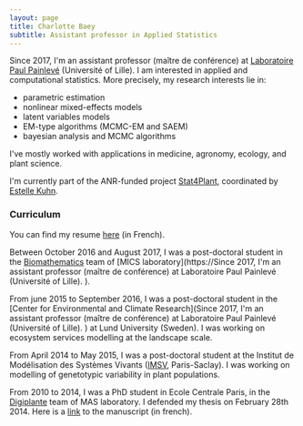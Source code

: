 ```yaml
---
layout: page
title: Charlotte Baey
subtitle: Assistant professor in Applied Statistics
---
```


Since 2017, I'm an assistant professor (maître de conférence) at [Laboratoire Paul Painlevé](https://math.univ-lille1.fr/) (Université of Lille).
I am interested in applied and computational statistics. More precisely, my research interests lie in:
 - parametric estimation
 - nonlinear mixed-effects models
 - latent variables models
 - EM-type algorithms (MCMC-EM and SAEM)
 - bayesian analysis and MCMC algorithms
 
 I've mostly worked with applications in medicine, agronomy, ecology, and plant science.
 
 I'm currently part of the ANR-funded project [Stat4Plant](https://stat4plant.mathnum.inrae.fr/), coordinated by [Estelle Kuhn](http://genome.jouy.inra.fr/~ekuhn/).

  
### Curriculum

You can find my resume [here](files/cv.pdf) (in French).

Between October 2016 and August 2017, I was a post-doctoral student in the [Biomathematics](http://biomathematics.mics.centralesupelec.fr/) team of [MICS laboratory](https://Since 2017, I'm an assistant professor (maître de conférence) at Laboratoire Paul Painlevé (Université of Lille).
).
  
From june 2015 to September 2016, I was a post-doctoral student in the [Center for Environmental and Climate Research](Since 2017, I'm an assistant professor (maître de conférence) at Laboratoire Paul Painlevé (Université of Lille).
) at Lund University (Sweden). I was working on ecosystem services modelling at the landscape scale.

From April 2014 to May 2015, I was a post-doctoral student at the Institut de Modélisation des Systèmes Vivants ([IMSV](https://www.universite-paris-saclay.fr/en/research/project/lidex-imsv), Paris-Saclay). I was working on modelling of genetotypic variability in plant populations.

From 2010 to 2014, I was a PhD student in Ecole Centrale Paris, in the [Digiplante](http://digiplante.mas.ecp.fr/) team of MAS laboratory. I defended my thesis on February 28th 2014. Here is a [link](https://tel.archives-ouvertes.fr/tel-00985747) to the manuscript (in french).
